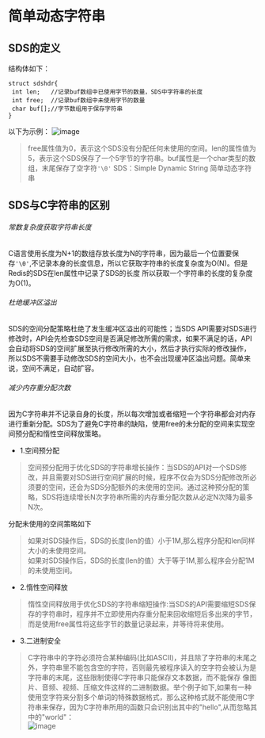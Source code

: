 # 简单动态字符串
## SDS的定义
结构体如下：
```
struct sdshdr{
 int len;   //记录buf数组中已使用字节的数量，SDS中字符串的长度
 int free;  //记录buf数组中未使用字节的数量
 char buf[];//字节数组用于保存字符串
}
```
以下为示例：
![image](https://user-images.githubusercontent.com/46806208/152981587-c87b0576-3760-4853-ac2f-7fe946e11f22.png)
>free属性值为0，表示这个SDS没有分配任何未使用的空间。len的属性值为5，表示这个SDS保存了一个5字节的字符串。buf属性是一个char类型的数组，末尾保存了空字符` '\0' `
SDS：Simple Dynamic String 简单动态字符串

## SDS与C字符串的区别
###### 常数复杂度获取字符串长度
C语言使用长度为N+1的数组存放长度为N的字符串，因为最后一个位置要保存` '\0' `,不记录本身的长度信息，所以它获取字符串的长度复杂度为O(N)。但是Redis的SDS在len属性中记录了SDS的长度
所以获取一个字符串的长度的复杂度为O(1)。
###### 杜绝缓冲区溢出
SDS的空间分配策略杜绝了发生缓冲区溢出的可能性；当SDS API需要对SDS进行修改时，API会先检查SDS空间是否满足修改所需的需求，如果不满足的话，API会自动将SDS的空间扩展至执行修改所需的大小，然后才执行实际的修改操作，所以SDS不需要手动修改SDS的空间大小，也不会出现缓冲区溢出问题。简单来说，空间不满足，自动扩容。
###### 减少内存重分配次数
因为C字符串并不记录自身的长度，所以每次增加或者缩短一个字符串都会对内存进行重新分配。SDS为了避免C字符串的缺陷，使用free的未分配的空间来实现空间预分配和惰性空间释放策略。  
- 1.空间预分配
>空间预分配用于优化SDS的字符串增长操作：当SDS的API对一个SDS修改，并且需要对SDS进行空间扩展的时候，程序不仅会为SDS分配修改所必须要的空间，还会为SDS分配额外的未使用的空间。通过这种预分配的策略，SDS将连续增长N次字符串所需的内存重分配次数从必定N次降为最多N次。  

分配未使用的空间策略如下
>如果对SDS操作后，SDS的长度(len的值）小于1M,那么程序分配和len同样大小的未使用空间。  
如果对SDS操作后，SDS的长度(len的值）大于等于1M,那么程序会分配1M的未使用空间。
- 2.惰性空间释放
> 惰性空间释放用于优化SDS的字符串缩短操作:当SDS的API需要缩短SDS保存的字符串时，程序并不立即使用内存重分配来回收缩短后多出来的字节，而是使用free属性将这些字节的数量记录起来，并等待将来使用。

- 3.二进制安全
>C字符串中的字符必须符合某种编码(比如ASCII)，并且除了字符串的末尾之外，字符串里不能包含空的字符，否则最先被程序读入的空字符会被认为是字符串的末尾，这些限制使得C字符串只能保存文本数据，而不能保存
像图片、音频、视频、压缩文件这样的二进制数据。举个例子如下,如果有一种使用空字符来分割多个单词的特殊数据格式，那么这种格式就不能使用C字符串来保存，因为C字符串所用的函数只会识别出其中的"hello",从而忽略其中的"world"：  
![image](https://user-images.githubusercontent.com/46806208/153156644-3c6e83f2-a285-4530-850e-a0e1273d51fb.png)


